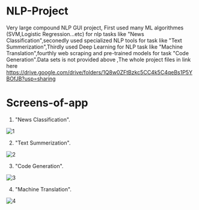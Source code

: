 # NLP-Project
Very large compound NLP GUI project, First used many ML algorithmes (SVM,Logistic Regression...etc) for nlp tasks like "News Classification",seconedly used specialized NLP tools for task like "Text Summerization",Thirdly used Deep Learning for NLP task like "Machine Translation",fourthly web scraping and pre-trained models for task "Code Generation".Data sets is not provided above ,The whole project files in link here https://drive.google.com/drive/folders/1Q8w0ZFtBzkc5CC4k5C4qeBs1P5YBOfJB?usp=sharing
# Screens-of-app
1. "News Classification".

![1](https://github.com/mohamedezzeldeenhassanmohamed/NLP-Project/assets/94178842/222b6855-75af-494e-888c-62d6a0c729b4)

2. "Text Summerization".

![2](https://github.com/mohamedezzeldeenhassanmohamed/NLP-Project/assets/94178842/22789ed4-7430-4d30-9837-498cc079c08c)

3. "Code Generation".

![3](https://github.com/mohamedezzeldeenhassanmohamed/NLP-Project/assets/94178842/9c76a76e-1374-44cf-9783-f8231a7c1a3b)

4. "Machine Translation".
   
![4](https://github.com/mohamedezzeldeenhassanmohamed/NLP-Project/assets/94178842/4dc48abd-0c4e-43db-b790-b15affd7dd62)
